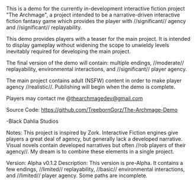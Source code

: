 This is a demo for the currently in-development interactive fiction project "The Archmage", a project intended to be a narrative-driven interactive fiction fantasy game which provides the player with //significant// agency and //significant// replayability.

This demo provides players with a teaser for the main project. It is intended to display gameplay without widening the scope to unwieldy levels inevitably required for developing the main project. 

The final version of the demo will contain: multiple endings, //moderate// replayability, environmental interactions, and //significant// player agency. 

The main project contains adult (NSFW) content in order to make player agency //realistic//. Publishing will begin when the demo is complete.

Players may contact me @thearchmagedev@gmail.com

Source Code: https://github.com/TreebornGorz/The-Archmage-Demo

-Black Dahlia Studios

Notes: This project is inspired by Zork. Interactive Fiction engines give players a great deal of agency, but generally lack a developed narrative. Visual novels contain developed narratives but often //rob players of their agency//. My dream is to combine these elements in a single project. 

Version: Alpha v0.1.2
Description: This version is pre-Alpha. It contains a few endings, //limited// replayability, //basic// environmental interactions, and //limited// player agency. Some paths are incomplete.

